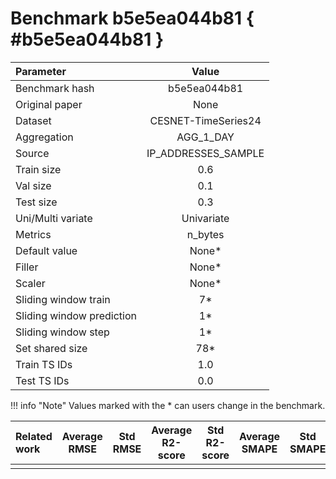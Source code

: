 
# Benchmark b5e5ea044b81 { #b5e5ea044b81 }

| Parameter | Value |
|:-----------------|:-----------------:|
| Benchmark hash |  b5e5ea044b81 |
| Original paper |  None |
| Dataset |  CESNET-TimeSeries24 |
| Aggregation |  AGG_1_DAY |
| Source |  IP_ADDRESSES_SAMPLE |
| Train size |  0.6 |
| Val size |  0.1 |
| Test size |  0.3 |
| Uni/Multi variate |  Univariate |
| Metrics |  n_bytes |
| Default value |  None* |
| Filler |  None* |
| Scaler |  None* |
| Sliding window train |  7* |
| Sliding window prediction |  1* |
| Sliding window step |  1* |
| Set shared size |  78* |
| Train TS IDs |  1.0 |
| Test TS IDs |  0.0 |

!!! info "Note"
    Values marked with the * can users change in the benchmark.

| Related work | Average RMSE | Std RMSE | Average R2-score | Std R2-score | Average SMAPE | Std SMAPE |
|:-----------------|:-----------------:|:-----------------:|:-----------------:|:-----------------:|:-----------------:|:-----------------:|
|  |   |  |  |  |  |  |
